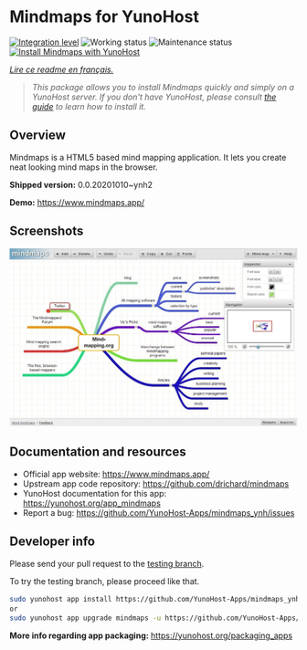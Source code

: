 <!--
N.B.: This README was automatically generated by https://github.com/YunoHost/apps/tree/master/tools/README-generator
It shall NOT be edited by hand.
-->

# Mindmaps for YunoHost

[![Integration level](https://dash.yunohost.org/integration/mindmaps.svg)](https://dash.yunohost.org/appci/app/mindmaps) ![Working status](https://ci-apps.yunohost.org/ci/badges/mindmaps.status.svg) ![Maintenance status](https://ci-apps.yunohost.org/ci/badges/mindmaps.maintain.svg)
[![Install Mindmaps with YunoHost](https://install-app.yunohost.org/install-with-yunohost.svg)](https://install-app.yunohost.org/?app=mindmaps)

*[Lire ce readme en français.](./README_fr.md)*

> *This package allows you to install Mindmaps quickly and simply on a YunoHost server.
If you don't have YunoHost, please consult [the guide](https://yunohost.org/#/install) to learn how to install it.*

## Overview

Mindmaps is a HTML5 based mind mapping application. It lets you create neat looking mind maps in the browser.


**Shipped version:** 0.0.20201010~ynh2

**Demo:** https://www.mindmaps.app/

## Screenshots

![Screenshot of Mindmaps](./doc/screenshots/mindmaps-screenshot.jpg)

## Documentation and resources

* Official app website: <https://www.mindmaps.app/>
* Upstream app code repository: <https://github.com/drichard/mindmaps>
* YunoHost documentation for this app: <https://yunohost.org/app_mindmaps>
* Report a bug: <https://github.com/YunoHost-Apps/mindmaps_ynh/issues>

## Developer info

Please send your pull request to the [testing branch](https://github.com/YunoHost-Apps/mindmaps_ynh/tree/testing).

To try the testing branch, please proceed like that.

``` bash
sudo yunohost app install https://github.com/YunoHost-Apps/mindmaps_ynh/tree/testing --debug
or
sudo yunohost app upgrade mindmaps -u https://github.com/YunoHost-Apps/mindmaps_ynh/tree/testing --debug
```

**More info regarding app packaging:** <https://yunohost.org/packaging_apps>
